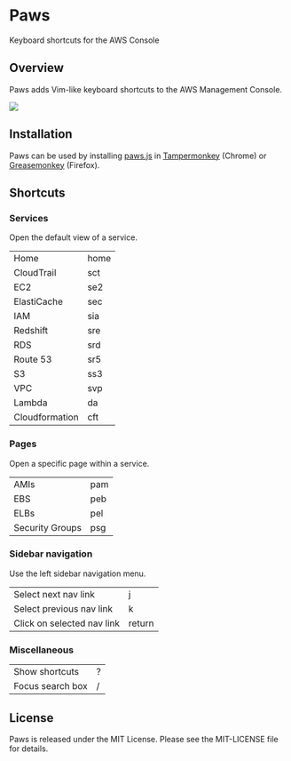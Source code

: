 Paws
====
Keyboard shortcuts for the AWS Console

Overview
--------

Paws adds Vim-like keyboard shortcuts to the AWS Management Console.

<img src="https://raw.github.com/tombenner/paws/master/example.gif" />

Installation
------------

Paws can be used by installing [paws.js](https://raw.github.com/tombenner/paws/master/paws.js) in [Tampermonkey](https://chrome.google.com/webstore/detail/tampermonkey/dhdgffkkebhmkfjojejmpbldmpobfkfo?hl=en) (Chrome) or [Greasemonkey](https://addons.mozilla.org/en-us/firefox/addon/greasemonkey/) (Firefox).

Shortcuts
---------

### Services

Open the default view of a service.

<table>
  <tr><td>Home</td><td>home</td></tr>
  <tr><td>CloudTrail</td><td>sct</td></tr>
  <tr><td>EC2</td><td>se2</td></tr>
  <tr><td>ElastiCache</td><td>sec</td></tr>
  <tr><td>IAM</td><td>sia</td></tr>
  <tr><td>Redshift</td><td>sre</td></tr>
  <tr><td>RDS</td><td>srd</td></tr>
  <tr><td>Route 53</td><td>sr5</td></tr>
  <tr><td>S3</td><td>ss3</td></tr>
  <tr><td>VPC</td><td>svp</td></tr>
  <tr><td>Lambda</td><td>da</td></tr>
  <tr><td>Cloudformation</td><td>cft</td></tr>
</table>

### Pages

Open a specific page within a service.

<table>
  <tr><td>AMIs</td><td>pam</td></tr>
  <tr><td>EBS</td><td>peb</td></tr>
  <tr><td>ELBs</td><td>pel</td></tr>
  <tr><td>Security Groups</td><td>psg</td></tr>
</table>

### Sidebar navigation

Use the left sidebar navigation menu.

<table>
  <tr><td>Select next nav link</td><td>j</td></tr>
  <tr><td>Select previous nav link</td><td>k</td></tr>
  <tr><td>Click on selected nav link</td><td>return</td></tr>
</table>

### Miscellaneous

<table>
  <tr><td>Show shortcuts</td><td>?</td></tr>
  <tr><td>Focus search box</td><td>/</td></tr>
</table>

License
-------

Paws is released under the MIT License. Please see the MIT-LICENSE file for details.
